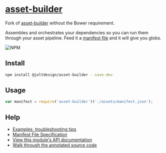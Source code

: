 [asset-builder](https://github.com/Jolt-Design/Asset-Builder/)
=============

Fork of [asset-builder](http://use-asset-builder.austinpray.com/) without the Bower requirement.

Assembles and orchestrates your dependencies so you can run them through your asset pipeline. Feed it a [manifest file](help/spec.md) and it will give you globs.

![NPM](https://nodei.co/npm/@joltdesign/asset-builder.png?downloads=true)

## Install

```bash
npm install @joltdesign/asset-builder --save-dev
```

## Usage

```javascript
var manifest = require('asset-builder')('./assets/manifest.json');
```

## Help

- [Examples, troubleshooting tips](help/)
- [Manifest File Specification](help/spec.md)
- [View this module's API documentation](http://use-asset-builder.austinpray.com/api/)
- [Walk through the annotated source code](http://use-asset-builder.austinpray.com/docco/)

